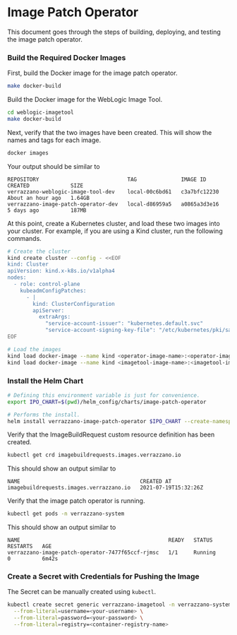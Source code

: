 # Image Patch Operator
This document goes through the steps of building, deploying, and testing the image patch operator.

### Build the Required Docker Images
First, build the Docker image for the image patch operator.
```bash
make docker-build
```
Build the Docker image for the WebLogic Image Tool.
```bash
cd weblogic-imagetool
make docker-build
```
Next, verify that the two images have been created. This will show the names and tags for each image.
```bash
docker images
```
Your output should be similar to
```
REPOSITORY                            TAG              IMAGE ID       CREATED             SIZE
verrazzano-weblogic-image-tool-dev    local-00c6bd61   c3a7bfc12230   About an hour ago   1.64GB
verrazzano-image-patch-operator-dev   local-d86959a5   a0865a3d3e16   5 days ago          187MB
```
At this point, create a Kubernetes cluster, and load these two images into your cluster. For example, if you are using a Kind cluster, run the following commands.
```bash
# Create the cluster
kind create cluster --config - <<EOF
kind: Cluster
apiVersion: kind.x-k8s.io/v1alpha4
nodes:
  - role: control-plane
    kubeadmConfigPatches:
      - |
        kind: ClusterConfiguration
        apiServer:
          extraArgs:
            "service-account-issuer": "kubernetes.default.svc"
            "service-account-signing-key-file": "/etc/kubernetes/pki/sa.key"
EOF

# Load the images
kind load docker-image --name kind <operator-image-name>:<operator-image-tag>
kind load docker-image --name kind <imagetool-image-name>:<imagetool-image-tag>
```

### Install the Helm Chart
```bash
# Defining this environment variable is just for convenience.
export IPO_CHART=$(pwd)/helm_config/charts/image-patch-operator

# Performs the install.
helm install verrazzano-image-patch-operator $IPO_CHART --create-namespace --namespace verrazzano-system --set-string imagePatchOperator.image=<image-patch-operator-name>:<image-patch-operator-tag> --set-string imageTool.image=<image-tool-name>:<image-tool-tag>
```
Verify that the ImageBuildRequest custom resource definition has been created.
```bash
kubectl get crd imagebuildrequests.images.verrazzano.io
```
This should show an output similar to
```
NAME                                      CREATED AT
imagebuildrequests.images.verrazzano.io   2021-07-19T15:32:26Z
```
Verify that the image patch operator is running.
```bash
kubectl get pods -n verrazzano-system
```
This should show an output similar to
```
NAME                                               READY   STATUS         RESTARTS   AGE
verrazzano-image-patch-operator-7477f65ccf-rjmsc   1/1     Running        0          6m42s
```

### Create a Secret with Credentials for Pushing the Image
The Secret can be manually created using `kubectl`.<br>
```bash
kubectl create secret generic verrazzano-imagetool -n verrazzano-system \
  --from-literal=username=<your-username> \
  --from-literal=password=<your-password> \
  --from-literal=registry=<container-registry-name>
```
